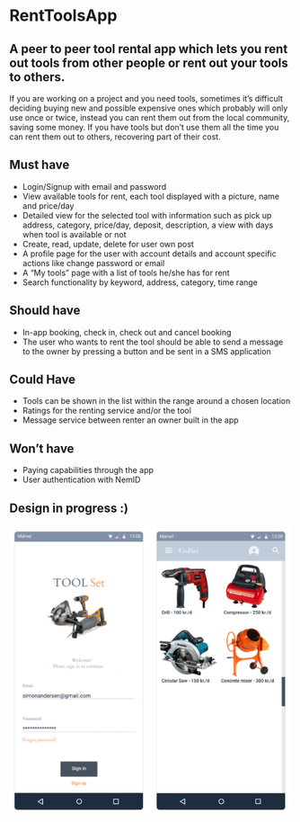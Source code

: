 # RentToolsApp

## A peer to peer tool rental app which lets you rent out tools from other people or rent out your tools to others. 

If you are working on a project and you need tools, sometimes it’s difficult deciding buying new and possible expensive ones which probably will only use once or twice, instead you can rent them out from the local community, saving some money.
If you have tools but don’t use them all the time you can rent them out to others, recovering part of their cost.

## Must have
-	Login/Signup with email and password 
-	View available tools for rent, each tool displayed with a picture, name and price/day 
-	Detailed view for the selected tool with information such as pick up address, category, price/day, deposit, description, a view with days when tool is available or not
-	Create, read, update, delete for user own post 
-	A profile page for the user with account details and account specific actions like change password or email 
-	A “My tools” page with a list of tools he/she has for rent
-	Search functionality by keyword, address, category, time range
## Should have 
-	In-app booking, check in, check out and cancel booking
-	The user who wants to rent the tool should be able to send a message to the owner
by pressing a button and be sent in a SMS application
## Could Have
-	Tools can be shown in the list within the range around a chosen location 
-	Ratings for the renting service and/or the tool 
-	Message service between renter an owner built in the app
## Won’t have
-	Paying capabilities through the app
-	User authentication with NemID

## Design in progress :)


![alt text](https://github.com/FlaviusAB/RentToolsApp/blob/main/ToolsRent.PNG)
